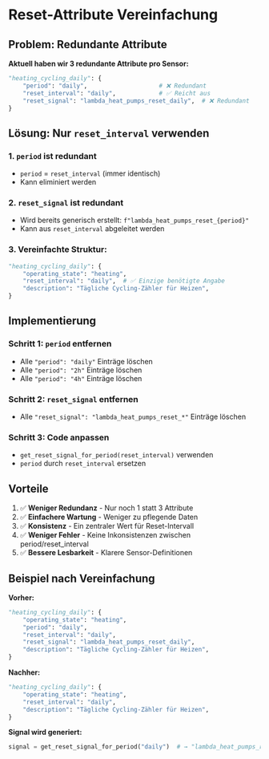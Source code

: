 # Reset-Attribute Vereinfachung

## Problem: Redundante Attribute

**Aktuell haben wir 3 redundante Attribute pro Sensor:**
```python
"heating_cycling_daily": {
    "period": "daily",                    # ❌ Redundant
    "reset_interval": "daily",            # ✅ Reicht aus
    "reset_signal": "lambda_heat_pumps_reset_daily",  # ❌ Redundant
}
```

## Lösung: Nur `reset_interval` verwenden

### **1. `period` ist redundant**
- `period` = `reset_interval` (immer identisch)
- Kann eliminiert werden

### **2. `reset_signal` ist redundant**
- Wird bereits generisch erstellt: `f"lambda_heat_pumps_reset_{period}"`
- Kann aus `reset_interval` abgeleitet werden

### **3. Vereinfachte Struktur:**
```python
"heating_cycling_daily": {
    "operating_state": "heating",
    "reset_interval": "daily",  # ✅ Einzige benötigte Angabe
    "description": "Tägliche Cycling-Zähler für Heizen",
}
```

## Implementierung

### **Schritt 1: `period` entfernen**
- Alle `"period": "daily"` Einträge löschen
- Alle `"period": "2h"` Einträge löschen  
- Alle `"period": "4h"` Einträge löschen

### **Schritt 2: `reset_signal` entfernen**
- Alle `"reset_signal": "lambda_heat_pumps_reset_*"` Einträge löschen

### **Schritt 3: Code anpassen**
- `get_reset_signal_for_period(reset_interval)` verwenden
- `period` durch `reset_interval` ersetzen

## Vorteile

1. ✅ **Weniger Redundanz** - Nur noch 1 statt 3 Attribute
2. ✅ **Einfachere Wartung** - Weniger zu pflegende Daten
3. ✅ **Konsistenz** - Ein zentraler Wert für Reset-Intervall
4. ✅ **Weniger Fehler** - Keine Inkonsistenzen zwischen period/reset_interval
5. ✅ **Bessere Lesbarkeit** - Klarere Sensor-Definitionen

## Beispiel nach Vereinfachung

**Vorher:**
```python
"heating_cycling_daily": {
    "operating_state": "heating",
    "period": "daily",
    "reset_interval": "daily", 
    "reset_signal": "lambda_heat_pumps_reset_daily",
    "description": "Tägliche Cycling-Zähler für Heizen",
}
```

**Nachher:**
```python
"heating_cycling_daily": {
    "operating_state": "heating",
    "reset_interval": "daily",
    "description": "Tägliche Cycling-Zähler für Heizen",
}
```

**Signal wird generiert:**
```python
signal = get_reset_signal_for_period("daily")  # → "lambda_heat_pumps_reset_daily"
```

